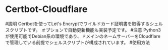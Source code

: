 # Certbot-Cloudflare
#説明
Certbotを使ってLet's Encryptでワイルドカード証明書を取得するシェルスクリプトです。
オプションで自動更新機能も実装予定です。
#注意
Python3が使用可能でDebian系の環境であり、ドメインのネームサーバーをCloudflareで管理している前提でシェルスクリプトが構成されています。
#使用方法
